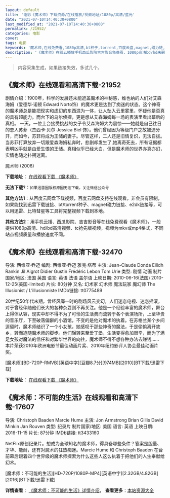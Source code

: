 ```yaml
---
layout: default
title: '电影《魔术师》下载资源/在线播放/视频地址/1080p/高清/蓝光'
date: "2021-07-10T14:40:30+0800"
last_modified_at: "2021-07-10T14:40:30+0800"
permalink: /21952/
categories: 电影
cover:
tags: 电影
keywords: '魔术师,在线免费看,1080p高清,bt种子,torrent,百度云盘,magnet,磁力链,迅雷下载资源'
description: '《魔术师》在线云播放手机西瓜影院吉吉影音免费看，1080p高清bd/hd未删减完整版和tc抢先枪版，mkv/mp4格式，附带bt/torrent种子、magnet/磁力链、百度云盘、网盘资源迅雷下载链接'
---
```


>内容采集生成，如果链接失效，多试几个。


## 《魔术师》在线观看和高清下载-21952

剧情介绍：1900年，科学的发展还未能遮盖魔术的神秘感，维也纳的人们对艾森海姆（爱德华·诺顿 Edward Norto饰）的魔术更是达到了痴迷的状态。这个神奇的魔术师总是能把现实和虚幻的东西混为一体，让人坠入云里雾里，怀疑他是否真的具有超能力。而台下的乌尔侦探，更是想从艾森海姆每一场的表演里看出幕后的真相。 一天，一位上台接受挑战的女子令艾森海姆大为震惊——她就是自己往日的恋人苏菲（杰西卡·贝尔 Jessica Biel 饰）。他们曾经因为等级门户之故被迫分开，而如今，苏菲将成为王储的妻子。尽管这样，二人还是旧情复炽，无法自拔。当苏菲打算放弃一切跟爱森海姆私奔时，悲剧却发生了,她离奇死去，所有证据都表明凶手就是由爱生恨的王储。真相似乎已经大白，但是魔术师的世界亦真亦幻，实情也随之扑朔迷离。


魔术师 (2006)

**下载地址**： [在线观看下载 《魔术师》](https://www.btbtdy.me/btdy/dy819.html) 


**无法下载?**：`如果迅雷因版权原因无法下载，关注微信公众号 `

**其他方法1**：从百度云网盘下载视频，百度云网盘支持在线观看，非会员有限制，如果能找到迅雷下载链接、bt/torrent种子、magnet磁力链接、e2dk链接等，可以用迅雷、比特彗星等工具将完整视频下载到本地。

**其他方法2**：用手机云播、西瓜影院、吉吉影音等在线免费观看《魔术师》，一般提供1080p高清、hd/bd高清视频、tc抢先版视频，视频为mkv或mp4格式，不同站点视频质量和播放速度不同。


## 《魔术师》在线观看和高清下载-32470

导演: 西维亚·乔迈 编剧: 西维亚·乔迈 雅克·塔蒂 主演: Jean-Claude Donda Eilidh Rankin Jil Aigrot Didier Gustin Frédéric Lebon Tom Urie 类型: 剧情 动画 制片国家/地区: 法国 英国 语言: 英语 法语 盖尔语 上映日期: 2010-06-16(法国) 2010-12-25(美国-limited) 片长: 80分钟 又名: 幻术家 幻术师 魔法玩家 魔幻师 The Illusionist / L’illusionniste IMDb链接: tt0775489

20世纪50年代末期，曾经风靡一时的剧场风云变幻，人们迷恋电视、迷恋摇滚，对于曾经伴随他们长大的各种杂耍则不再关注。他是一个经验丰富的魔术师，舞台上得体从容，现实中却不得不为了可怜的生活费而流转于各个表演场所，上至华贵的音乐厅，下至破落偏僻的小酒馆，不变的是他对魔术的执着。在苏格兰某个乡间逗留时，魔术师结识了一个小女孩，她感叹于那些神奇的魔法，于是偷偷离开故乡，转而追随魔术师的脚步。他们辗转来至爱丁堡，生活变得愈加艰辛，而为了满足女孩对魔法的信任和对繁华世界的向往，魔术师不得不想各种办法去赚钱…… 本片荣获2010年欧洲电影节最佳动画片奖、2010年纽约影评人协会最佳动画片奖。


[魔术师][BD-720P-RMVB][英语中字][豆瓣8.7分][974MB][2010][BT下载/迅雷下载]

**下载地址**： [在线观看下载 《魔术师》](https://www.btdx8.com/torrent/the_illusionist_2010.html) 


## 《魔术师：不可能的生活》在线观看和高清下载-17607

导演: Christoph Baaden Marcie Hume 主演: Jon Armstrong Brian Gillis David Minkin Jan Rouven 类型: 纪录片 制片国家/地区: 美国 语言: 英语 上映日期: 2016-11-15 片长: 87分钟 IMDb链接: tt3433160

NetFlix原创纪录片。想成为全球知名的魔术师，得具备哪些条件？答案是胆量、才华、能耐，还有对魔术的狂热痴迷。 ​​​​Marcie Hume 和 Christoph Baaden 在台前幕后跟着四个世界级的魔术师探索为什么这些人这么执着于把他们的人生奉献给幻术。


[魔术师：不可能的生活][HD-720P/1080P-MP4][英语中字][2.32GB/4.82GB][2016][BT下载/迅雷下载]

**详情查看**： [《魔术师：不可能的生活》详情介绍](/movie/17607/)， **查看更多**：[本站资源大全](/movie/t/all/)

